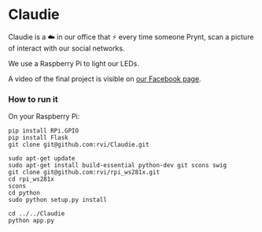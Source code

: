 # Claudie
Claudie is a :cloud: in our office that :zap: every time someone Prynt, scan a picture of interact with our social networks.

We use a Raspberry Pi to light our LEDs.

A video of the final project is visible on [our Facebook page](https://www.facebook.com/iamprynt/videos/1535504956468942/).



### How to run it

On your Raspberry Pi:
```
pip install RPi.GPIO
pip install Flask
git clone git@github.com:rvi/Claudie.git

sudo apt-get update
sudo apt-get install build-essential python-dev git scons swig
git clone git@github.com:rvi/rpi_ws281x.git
cd rpi_ws281x
scons
cd python
sudo python setup.py install

cd ../../Claudie
python app.py
```
